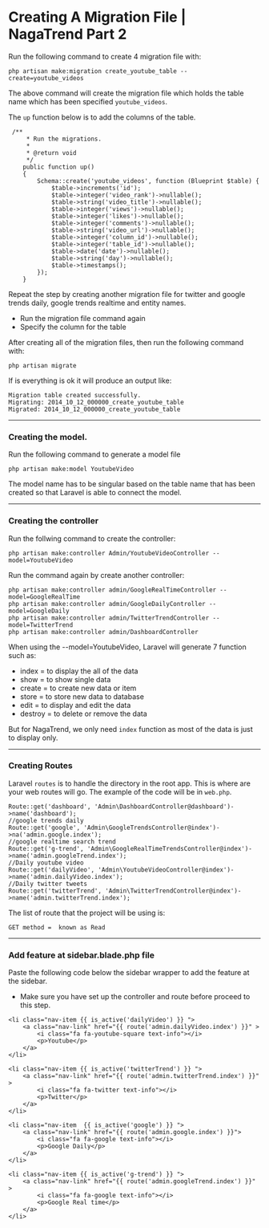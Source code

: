 #  Creating A Migration File | NagaTrend Part 2

Run the following command to create 4 migration file with:

```
php artisan make:migration create_youtube_table --create=youtube_videos
```

The above command will create the migration file which holds the table name which has been specified `youtube_videos`.

The `up` function below is to add the columns of the table.

```
 /**
     * Run the migrations.
     *
     * @return void
     */
    public function up()
    {
        Schema::create('youtube_videos', function (Blueprint $table) {
            $table->increments('id');
            $table->integer('video_rank')->nullable();
            $table->string('video_title')->nullable();
            $table->integer('views')->nullable();
            $table->integer('likes')->nullable();
            $table->integer('comments')->nullable();
            $table->string('video_url')->nullable();
            $table->integer('column_id')->nullable();
            $table->integer('table_id')->nullable();
            $table->date('date')->nullable();
            $table->string('day')->nullable();
            $table->timestamps();
        });
    }
```

Repeat the step by creating another migration file for twitter and google trends daily, google trends realtime and entity names. 
* Run the migration file command again
* Specify the column for the table


After creating all of the migration files, then run the following command with:

```
php artisan migrate
```

If is everything is ok it will produce an output like:

```
Migration table created successfully.
Migrating: 2014_10_12_000000_create_youtube_table
Migrated: 2014_10_12_000000_create_youtube_table
```

---

### Creating the model.

Run the following command to generate a model file

```
php artisan make:model YoutubeVideo
```

The model name has to be singular based on the table name that has been created so that Laravel is able to connect the model.

---

### Creating the controller

Run the follwing command to create the controller:

```
php artisan make:controller Admin/YoutubeVideoController --model=YoutubeVideo
```

Run the command again by create another controller:

```
php artisan make:controller admin/GoogleRealTimeController --model=GoogleRealTime
php artisan make:controller admin/GoogleDailyController --model=GoogleDaily
php artisan make:controller admin/TwitterTrendController --model=TwitterTrend
php artisan make:controller admin/DashboardController 
```

When using the --model=YoutubeVideo, Laravel will generate 7 function such as:

* index = to display the all of the data
* show = to show single data
* create = to create new data or item
* store = to store new data to database
* edit = to display and edit the data
* destroy = to delete or remove the data

But for NagaTrend, we only need `index` function as most of the data is just to display only.


---


### Creating Routes

Laravel `routes` is to handle the directory in the root app. This is where are your web routes will go. The example of the code will be in `web.php`.

```
Route::get('dashboard', 'Admin\DashboardController@dashboard')->name('dashboard');
//google trends daily
Route::get('google', 'Admin\GoogleTrendsController@index')->na('admin.google.index');
//google realtime search trend
Route::get('g-trend', 'Admin\GoogleRealTimeTrendsController@index')->name('admin.googleTrend.index');
//Daily youtube video
Route::get('dailyVideo', 'Admin\YoutubeVideoController@index')->name('admin.dailyVideo.index');
//Daily twitter tweets
Route::get('twitterTrend', 'Admin\TwitterTrendController@index')->name('admin.twitterTrend.index');
```

The list of route that the project will be using is:

```
GET method =  known as Read
```

---

###  Add feature at sidebar.blade.php file 

Paste the following code below the sidebar wrapper to add the feature at the sidebar.
* Make sure you have set up the controller and route before proceed to this step.

```
<li class="nav-item {{ is_active('dailyVideo') }} ">
    <a class="nav-link" href="{{ route('admin.dailyVideo.index') }}" >
        <i class="fa fa-youtube-square text-info"></i>
        <p>Youtube</p>
    </a>
</li>

<li class="nav-item {{ is_active('twitterTrend') }} ">
    <a class="nav-link" href="{{ route('admin.twitterTrend.index') }}" >
        <i class="fa fa-twitter text-info"></i>
        <p>Twitter</p>
    </a>
</li>

<li class="nav-item  {{ is_active('google') }} ">
    <a class="nav-link" href="{{ route('admin.google.index') }}">
        <i class="fa fa-google text-info"></i>
        <p>Google Daily</p>
    </a>
</li> 

<li class="nav-item {{ is_active('g-trend') }} ">
    <a class="nav-link" href="{{ route('admin.googleTrend.index') }}"  >
        <i class="fa fa-google text-info"></i>
        <p>Google Real time</p>
    </a>
</li>  

```






